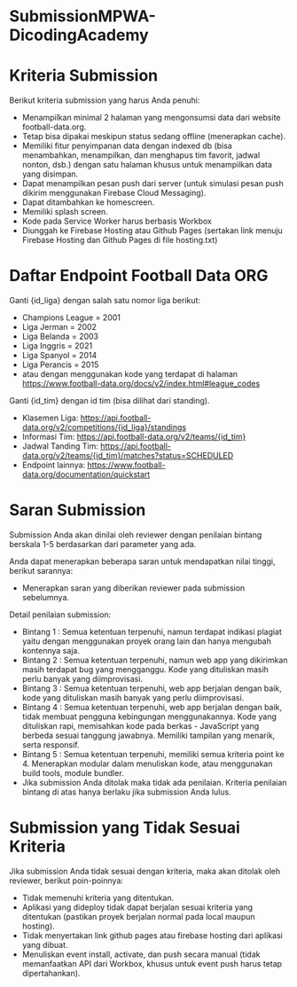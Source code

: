 # SubmissionMPWA-DicodingAcademy

# Kriteria Submission
Berikut kriteria submission yang harus Anda penuhi:

- Menampilkan minimal 2 halaman yang mengonsumsi data dari website football-data.org.
- Tetap bisa dipakai meskipun status sedang offline (menerapkan cache).
- Memiliki fitur penyimpanan data dengan indexed db (bisa menambahkan, menampilkan, dan menghapus tim favorit, jadwal nonton, dsb.) dengan satu halaman khusus untuk menampilkan data yang disimpan.
- Dapat menampilkan pesan push dari server (untuk simulasi pesan push dikirim menggunakan Firebase Cloud Messaging). 
- Dapat ditambahkan ke homescreen.
- Memiliki splash screen.
- Kode pada Service Worker harus berbasis Workbox 
- Diunggah ke Firebase Hosting atau Github Pages (sertakan link menuju Firebase Hosting dan Github Pages di file hosting.txt)
 

# Daftar Endpoint Football Data ORG
Ganti {id_liga} dengan salah satu nomor liga berikut:

- Champions League = 2001
- Liga Jerman = 2002
- Liga Belanda = 2003
- Liga Inggris = 2021
- Liga Spanyol = 2014
- Liga Perancis = 2015
- atau dengan menggunakan kode yang terdapat di halaman https://www.football-data.org/docs/v2/index.html#league_codes

Ganti {id_tim} dengan id tim (bisa dilihat dari standing). 

- Klasemen Liga: https://api.football-data.org/v2/competitions/{id_liga}/standings
- Informasi Tim: https://api.football-data.org/v2/teams/{id_tim}
- Jadwal Tanding Tim: https://api.football-data.org/v2/teams/{id_tim}/matches?status=SCHEDULED
- Endpoint lainnya: https://www.football-data.org/documentation/quickstart
 

# Saran Submission
Submission Anda akan dinilai oleh reviewer dengan penilaian bintang berskala 1-5 berdasarkan dari parameter yang ada.

Anda dapat menerapkan beberapa saran untuk mendapatkan nilai tinggi, berikut sarannya:

- Menerapkan saran yang diberikan reviewer pada submission sebelumnya.

Detail penilaian submission:

- Bintang 1 : Semua ketentuan terpenuhi, namun terdapat indikasi plagiat yaitu dengan menggunakan proyek orang lain dan hanya mengubah kontennya saja.
- Bintang 2 : Semua ketentuan terpenuhi, namun web app yang dikirimkan masih terdapat bug yang mengganggu. Kode yang dituliskan masih perlu banyak yang diimprovisasi.
- Bintang 3 : Semua ketentuan terpenuhi, web app berjalan dengan baik, kode yang dituliskan masih banyak yang perlu diimprovisasi.
- Bintang 4 : Semua ketentuan terpenuhi, web app berjalan dengan baik, tidak membuat pengguna kebingungan menggunakannya. Kode yang dituliskan rapi, memisahkan kode pada berkas - JavaScript yang berbeda sesuai tanggung jawabnya. Memiliki tampilan yang menarik, serta responsif.
- Bintang 5 : Semua ketentuan terpenuhi, memiliki semua kriteria point ke 4. Menerapkan modular dalam menuliskan kode, atau menggunakan build tools, module bundler.
- Jika submission Anda ditolak maka tidak ada penilaian. Kriteria penilaian bintang di atas hanya berlaku jika submission Anda lulus.



# Submission yang Tidak Sesuai Kriteria
Jika submission Anda tidak sesuai dengan kriteria, maka akan ditolak oleh reviewer, berikut poin-poinnya:

- Tidak memenuhi kriteria yang ditentukan.
- Aplikasi yang dideploy tidak dapat berjalan sesuai kriteria yang ditentukan (pastikan proyek berjalan normal pada local maupun hosting).
- Tidak menyertakan link github pages atau firebase hosting dari aplikasi yang dibuat.
- Menuliskan event install, activate, dan push secara manual (tidak memanfaatkan API dari Workbox, khusus untuk event push harus tetap dipertahankan).
